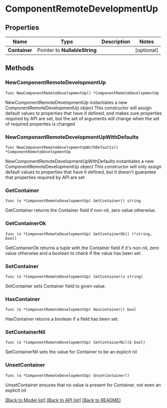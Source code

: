 # ComponentRemoteDevelopmentUp

## Properties

Name | Type | Description | Notes
------------ | ------------- | ------------- | -------------
**Container** | Pointer to **NullableString** |  | [optional] 

## Methods

### NewComponentRemoteDevelopmentUp

`func NewComponentRemoteDevelopmentUp() *ComponentRemoteDevelopmentUp`

NewComponentRemoteDevelopmentUp instantiates a new ComponentRemoteDevelopmentUp object
This constructor will assign default values to properties that have it defined,
and makes sure properties required by API are set, but the set of arguments
will change when the set of required properties is changed

### NewComponentRemoteDevelopmentUpWithDefaults

`func NewComponentRemoteDevelopmentUpWithDefaults() *ComponentRemoteDevelopmentUp`

NewComponentRemoteDevelopmentUpWithDefaults instantiates a new ComponentRemoteDevelopmentUp object
This constructor will only assign default values to properties that have it defined,
but it doesn't guarantee that properties required by API are set

### GetContainer

`func (o *ComponentRemoteDevelopmentUp) GetContainer() string`

GetContainer returns the Container field if non-nil, zero value otherwise.

### GetContainerOk

`func (o *ComponentRemoteDevelopmentUp) GetContainerOk() (*string, bool)`

GetContainerOk returns a tuple with the Container field if it's non-nil, zero value otherwise
and a boolean to check if the value has been set.

### SetContainer

`func (o *ComponentRemoteDevelopmentUp) SetContainer(v string)`

SetContainer sets Container field to given value.

### HasContainer

`func (o *ComponentRemoteDevelopmentUp) HasContainer() bool`

HasContainer returns a boolean if a field has been set.

### SetContainerNil

`func (o *ComponentRemoteDevelopmentUp) SetContainerNil(b bool)`

 SetContainerNil sets the value for Container to be an explicit nil

### UnsetContainer
`func (o *ComponentRemoteDevelopmentUp) UnsetContainer()`

UnsetContainer ensures that no value is present for Container, not even an explicit nil

[[Back to Model list]](../README.md#documentation-for-models) [[Back to API list]](../README.md#documentation-for-api-endpoints) [[Back to README]](../README.md)


